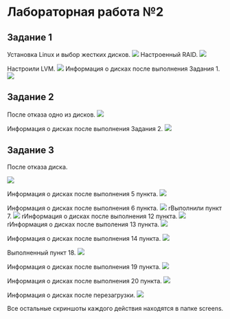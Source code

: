 # Лабораторная работа №2
 ## Задание 1
Установка Linux и выбор жестких дисков.
![](https://github.com/BorroGG/OS/blob/master/lab2/screens/1.png)
Настроенный RAID.
![](https://github.com/BorroGG/OS/blob/master/lab2/screens/4.png)
Настроили LVM.
![](https://github.com/BorroGG/OS/blob/master/lab2/screens/6.png)
Информация о дисках после выполнения Задания 1.
![](https://github.com/BorroGG/OS/blob/master/lab2/screens/8.png)
 ## Задание 2
 После отказа одно из дисков.
![](https://github.com/BorroGG/OS/blob/master/lab2/screens/10.png)
 Информация о дисках после выполнения Задания 2.
![](https://github.com/BorroGG/OS/blob/master/lab2/screens/16.png)
 ## Задание 3
После отказа диска.
![](https://github.com/BorroGG/OS/blob/master/lab2/screens/17.png)
Информация о дисках после выполнения 5 пункта.
![](https://github.com/BorroGG/OS/blob/master/lab2/screens/27.png)
Информация о дисках после выполнения 6 пункта.
![](https://github.com/BorroGG/OS/blob/master/lab2/screens/32.png)
rВыполнили пункт 7.
![](https://github.com/BorroGG/OS/blob/master/lab2/screens/35.png)
rИнформация о дисках после выполнения 12 пункта.
![](https://github.com/BorroGG/OS/blob/master/lab2/screens/40.png)
rИнформация о дисках после выполения 13 пункта.
![](https://github.com/BorroGG/OS/blob/master/lab2/screens/41.png)
Информация о дисках после выполнения 14 пункта.
![](https://github.com/BorroGG/OS/blob/master/lab2/screens/43.png)
Выполненный пункт 18.
![](https://github.com/BorroGG/OS/blob/master/lab2/screens/46.png)
Информация о дисках после выполнения 19 пункта.
![](https://github.com/BorroGG/OS/blob/master/lab2/screens/49.png)
Информация о дисках после выполнения 20 пункта.
![](https://github.com/BorroGG/OS/blob/master/lab2/screens/54.png)
Информация о дисках после перезагрузки.
![](https://github.com/BorroGG/OS/blob/master/lab2/screens/57.png)
Все остальные скриншоты каждого действия находятся в папке screens.
